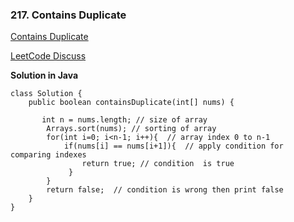 ### 217. Contains Duplicate

[Contains Duplicate](https://leetcode.com/problems/contains-duplicate/?envType=study-plan&id=data-structure-i)

[LeetCode Discuss](https://leetcode.com/problems/contains-duplicate/discuss/2671057/Easy-and-very-understanding-solution-in-JAVA)

**Solution in Java**

```
class Solution {
    public boolean containsDuplicate(int[] nums) {
       
       int n = nums.length; // size of array
        Arrays.sort(nums); // sorting of array 
        for(int i=0; i<n-1; i++){  // array index 0 to n-1
            if(nums[i] == nums[i+1]){  // apply condition for comparing indexes  
                return true; // condition  is true
             }   
        }
        return false;  // condition is wrong then print false
    }
}
```